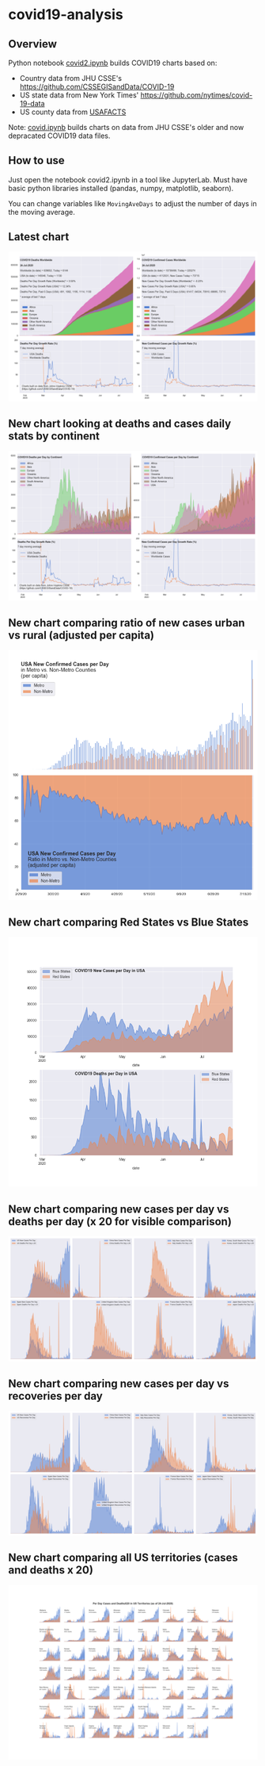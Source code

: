 # covid19-analysis

## Overview
Python notebook [covid2.ipynb](https://github.com/danlaw/covid19-analysis/blob/master/covid2.ipynb) builds COVID19 charts based on:
* Country data from JHU CSSE's https://github.com/CSSEGISandData/COVID-19
* US state data from New York Times' https://github.com/nytimes/covid-19-data
* US county data from [USAFACTS](https://usafacts.org/visualizations/coronavirus-covid-19-spread-map/)

Note: [covid.ipynb](https://github.com/danlaw/covid19-analysis/blob/master/covid.ipynb) builds charts on data from JHU CSSE's older and now depracated COVID19 data files.

## How to use
Just open the notebook covid2.ipynb in a tool like JupyterLab. Must have basic python libraries installed (pandas, numpy, matplotlib, seaborn).

You can change variables like ``MovingAveDays`` to adjust the number of days in the moving average.

## Latest chart
![Latest chart](charts/20200724-covid19-chart.png)

## New chart looking at deaths and cases daily stats by continent
![Comparison chart](charts/20200724-covid19-chart-perday.png)

## New chart comparing ratio of new cases urban vs rural (adjusted per capita)
![Urban rural per capita chart](charts/20200724-US-counties-urban-vs-rural-per-capita.png)

## New chart comparing Red States vs Blue States
![Red vs Blue chart](charts/20200724-compare-daily-red-vs-blue-states.png)

## New chart comparing new cases per day vs deaths per day (x 20 for visible comparison)
![Comparison chart](charts/20200724-comparison-chart.png)

## New chart comparing new cases per day vs recoveries per day
![Recovery chart](charts/20200724-comparison-recovery-chart.png)

## New chart comparing all US territories (cases and deaths x 20)
![Territories chart](charts/20200724-compare-US-territories.png)

